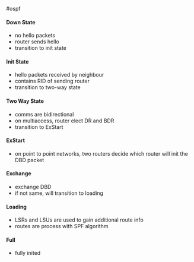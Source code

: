 #ospf 
#### Down State
- no hello packets
- router sends hello
- transition to init state
#### Init State
- hello packets received by neighbour
- contains RID of sending router
- transition to two-way state
#### Two Way State
- comms are bidirectional
- on multiaccess, router elect DR and BDR
- transition to ExStart
#### ExStart
- on point to point networks, two routers decide which router will init the DBD packet
#### Exchange
- exchange DBD
- if not same, will transition to loading
#### Loading
- LSRs and LSUs are used to gain additional route info
- routes are process with SPF algorithm
#### Full
- fully inited